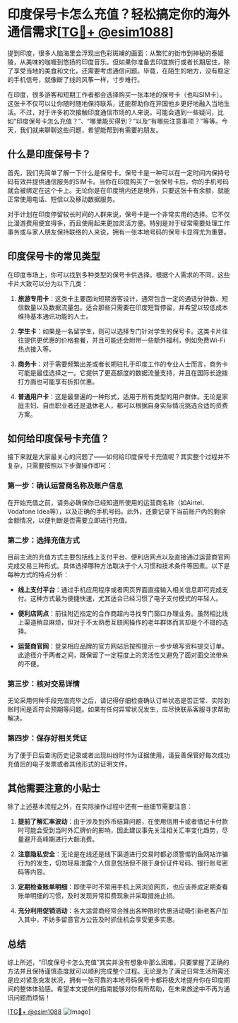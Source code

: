 # 印度保号卡怎么充值？轻松搞定你的海外通信需求[[TG💪+ @esim1088](https://t.me/s/esim1088)]

提到印度，很多人脑海里会浮现出色彩斑斓的画面：从繁忙的街市到神秘的泰姬陵，从美味的咖喱到悠扬的印度音乐。但如果你准备去印度旅行或者长期居住，除了享受当地的美食和文化，还需要考虑通信问题。毕竟，在陌生的地方，没有稳定的手机信号，就像断了线的风筝一样，寸步难行。

在印度，很多游客和短期工作者都会选择购买一张本地的保号卡（也叫SIM卡）。这张卡不仅可以让你随时随地保持联系，还能帮助你在异国他乡更好地融入当地生活。不过，对于许多初次接触印度通信市场的人来说，可能会遇到一些疑问，比如“印度保号卡怎么充值？”、“哪里能买得到？”以及“有哪些注意事项？”等等。今天，我们就来聊聊这些问题，希望能帮到有需要的朋友。

## 什么是印度保号卡？

首先，我们先简单了解一下什么是保号卡。保号卡是一种可以在一定时间内保持号码有效并提供通信服务的SIM卡。当你在印度购买了一张保号卡后，你的手机号码就会被绑定在这个卡上。无论你是在印度境内还是境外，只要这张卡有余额，就能正常使用电话、短信以及移动数据服务。

对于计划在印度停留较长时间的人群来说，保号卡是一个非常实用的选择。它不仅比漫游费用便宜得多，而且使用起来更加灵活方便。特别是对于经常需要处理工作事务或与家人朋友保持联络的人来说，拥有一张本地号码的保号卡显得尤为重要。

## 印度保号卡的常见类型

在印度市场上，你可以找到多种类型的保号卡供选择。根据个人需求的不同，这些卡片大致可以分为以下几类：

1. **旅游专用卡**：这类卡主要面向短期游客设计，通常包含一定的通话分钟数、短信数量以及数据流量包。适合那些只需要在印度短暂停留，并希望以较低成本维持基本通讯功能的人士。

2. **学生卡**：如果是一名留学生，则可以选择专门针对学生的保号卡。这类卡片往往提供更优惠的价格套餐，并且可能还会附带一些额外福利，例如免费Wi-Fi热点接入等。

3. **商务卡**：对于需要频繁出差或者长期驻扎于印度工作的专业人士而言，商务卡可能是最佳选择之一。它提供了更高额度的数据流量支持，并且在国际长途拨打方面也可能享有折扣优惠。

4. **普通用户卡**：这是最普遍的一种形式，适用于所有类型的用户群体。无论是家庭主妇、自由职业者还是退休老人，都可以根据自身实际情况挑选合适的资费方案。

## 如何给印度保号卡充值？

接下来就是大家最关心的问题了——如何给印度保号卡充值呢？其实整个过程并不复杂，只需要按照以下步骤操作即可：

### 第一步：确认运营商名称及账户信息
在开始充值之前，请务必确保你已经知道所使用的运营商名称（如Airtel、Vodafone Idea等），以及正确的手机号码。此外，还要记录下当前账户内的剩余金额情况，以便判断是否需要立即进行充值。

### 第二步：选择充值方式
目前主流的充值方式主要包括线上支付平台、便利店网点以及直接通过运营商官网完成交易三种形式。具体选择哪种方法取决于个人习惯和技术条件等因素。以下是每种方式的特点分析：

- **线上支付平台**：通过手机应用程序或者网页界面直接输入相关信息即可完成支付。这种方式最为便捷快速，尤其适合已经习惯了电子支付模式的年轻人。
  
- **便利店网点**：前往附近指定的合作商超内寻找专门窗口办理业务。虽然相比线上渠道稍显麻烦，但对于不太熟悉互联网操作的老年群体而言却是个不错的选择。

- **运营商官网**：登录相应品牌的官方网站后按照提示一步步填写资料提交订单。此途径介于两者之间，既保留了一定程度上的灵活性又避免了面对面交流带来的不便。

### 第三步：核对交易详情
无论采用何种手段充值完毕之后，请记得仔细检查确认订单状态是否正常、实际到账时间是否符合预期等问题。如果有任何异常状况发生，应尽快联系客服寻求帮助解决。

### 第四步：保存好相关凭证
为了便于日后查询历史记录或者出现纠纷时作为证据使用，请妥善保管好每次成功充值后的电子发票或者其他形式的证明文件。

## 其他需要注意的小贴士

除了上述基本流程之外，在实际操作过程中还有一些细节需要注意：

1. **提前了解汇率波动**：由于涉及到外币结算问题，在使用信用卡或者借记卡付款时可能会受到当时外汇牌价的影响，因此建议事先关注相关汇率变化趋势，尽量避开高峰期进行大额消费。

2. **注意隐私安全**：无论是在线还是线下渠道进行交易时都必须警惕钓鱼网站诈骗行为的发生，切勿轻易泄露个人信息包括但不限于身份证件号码、银行账号密码等内容。

3. **定期检查账单明细**：即使平时不常用手机上网浏览网页，也应该养成定期查看账单明细的习惯，及时发现异常扣费现象并采取措施止损。

4. **充分利用促销活动**：各大运营商经常会推出各种限时优惠活动吸引新老客户加入其中，不妨多留意官方公告及时抓住机会享受更多实惠。

## 总结

综上所述，“印度保号卡怎么充值”其实并没有想象中那么困难，只要掌握了正确的方法并且保持谨慎态度就可以顺利完成整个过程。无论是为了满足日常生活所需还是应对紧急突发状况，拥有一张可靠的本地号码保号卡都将极大地提升你在印度期间的整体体验感。希望本文提供的指南能够对你有所帮助，在未来旅途中不再为通讯问题而烦恼！

[[TG💪+ @esim1088](https://t.me/s/esim1088) ![Image](https://i.postimg.cc/4NQfJmqS/Snipaste-2025-05-13-00-14-12.png)]